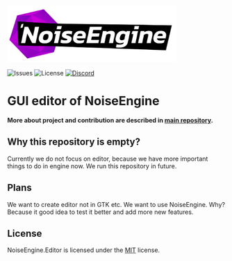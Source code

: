 <img src="https://raw.githubusercontent.com/NoiseStudio/branding/master/NoiseEngine/renders/NoiseEngine-FullLogoColor.png" alt="NoiseEngine logo" height="130">

![Issues](https://img.shields.io/github/issues/NoiseStudio/NoiseEngine.Editor)
![License](https://img.shields.io/github/license/NoiseStudio/NoiseEngine.Editor)
[![Discord](https://img.shields.io/discord/1154793486164430939.svg?logo=discord)][discord]

[discord]: https://discord.gg/X3Wms5jd2x

# GUI editor of NoiseEngine
**More about project and contribution are described in [main repository](https://github.com/NoiseStudio/NoiseEngine).**

## Why this repository is empty?
Currently we do not focus on editor, because we have more important things to do in engine now. We run this repository in future.

## Plans
We want to create editor not in GTK etc. We want to use NoiseEngine. Why? Because it good idea to test it better and add more new features.

## License
NoiseEngine.Editor is licensed under the [MIT](/LICENSE) license.
